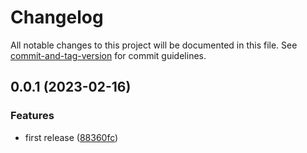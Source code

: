 # Changelog

All notable changes to this project will be documented in this file. See [commit-and-tag-version](https://github.com/absolute-version/commit-and-tag-version) for commit guidelines.

## 0.0.1 (2023-02-16)


### Features

* first release ([88360fc](https://github.com/Lisandra-dev/obsidian-notice-me/commit/88360fcafa51d43acc382ffb1b0d3345bd3236f6))
